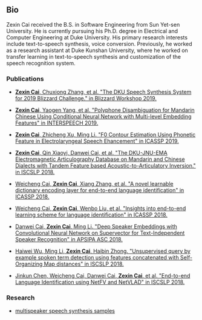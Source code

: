 ## Bio 

Zexin Cai received the B.S. in Software Engineering from Sun Yet-sen University. He is currently pursuing his Ph.D. degree in Electrical and Computer Engineering at Duke University. His primary research interests include text-to-speech synthesis, voice conversion. Previously, he worked  as a research assistant at Duke Kunshan University, where he worked on transfer learning in text-to-speech synthesis and customization of the speech recognition system.  

### Publications

- [**Zexin Cai**, Chuxiong Zhang, et al. "The DKU Speech Synthesis System for 2019 Blizzard Challenge." in  Blizzard Workshop 2019.](http://festvox.org/blizzard/bc2019/dku_blizzardchallenge2019.pdf)

- [**Zexin Cai**, Yaogen Yang, et al. "Polyphone Disambiguation for Mandarin Chinese Using Conditional Neural Network with Multi-level Embedding Features" in INTERSPEECH 2019.](https://arxiv.org/abs/1907.01749)
- [**Zexin Cai**, Zhicheng Xu, Ming Li. "F0 Contour Estimation Using Phonetic Feature in Electrolaryngeal Speech Ehancement" in ICASSP 2019.](https://ieeexplore.ieee.org/abstract/document/8683435)
- [**Zexin Cai**, Qin Xiaoyi, Danwei Cai, et al. "The DKU-JNU-EMA Electromagnetic Articulography Database on Mandarin and Chinese Dialects with Tandem Feature based Acoustic-to-Articulatory Inversion." in ISCSLP 2018.](https://ieeexplore.ieee.org/abstract/document/8706629)
- [Weicheng Cai, **Zexin Cai**, Xiang Zhang, et al. "A novel learnable dictionary encoding layer for end-to-end language identification" in ICASSP 2018.](https://ieeexplore.ieee.org/abstract/document/8462025)
- [Weicheng Cai, **Zexin Cai**, Wenbo Liu, et al. "Insights into end-to-end learning scheme for language identification" in ICASSP 2018.](https://ieeexplore.ieee.org/abstract/document/8462026)
- [Danwei Cai, **Zexin Cai**, Ming Li. "Deep Speaker Embeddings with Convolutional Neural Network on Supervector for Text-Independent Speaker Recognition" in APSIPA ASC 2018.](https://ieeexplore.ieee.org/abstract/document/8659595) 
- [Haiwei Wu, Ming Li, **Zexin Cai**, Haibin Zhong. "Unsupervised query by example spoken term detection using features concatenated with Self-Organizing Map distances" in ISCSLP 2018.](https://ieeexplore.ieee.org/abstract/document/8706580)
- [Jinkun Chen, Weicheng Cai, Danwei Cai, **Zexin Cai**, et al. "End-to-end Language Identification using NetFV and NetVLAD" in ISCSLP 2018. ](https://ieeexplore.ieee.org/document/8706687)





### Research

- [multispeaker speech synthesis samples](https://caizexin.github.io/mlspk-syn-samples/index.html)


